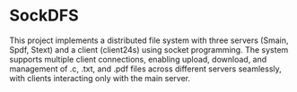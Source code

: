 # SockDFS
This project implements a distributed file system with three servers (Smain, Spdf, Stext) and a client (client24s) using socket programming. The system supports multiple client connections, enabling upload, download, and management of .c, .txt, and .pdf files across different servers seamlessly, with clients interacting only with the main server.
